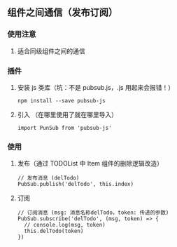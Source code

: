 ## 组件之间通信（发布订阅）

### 使用注意

1. 适合同级组件之间的通信



### 插件

1. 安装 js 类库（坑：不是 pubsub.js，.js 用起来会报错！）

   ```vue
   npm install --save pubsub-js
   ```

2. 引入 （在哪里使用了就在哪里导入）

   ```vue
   import PunSub from 'pubsub-js'
   ```

   

### 使用

1. 发布（通过 TODOList 中 Item 组件的删除逻辑改造）

   ```vue
   // 发布消息 (delTodo)
   PubSub.publish('delTodo', this.index)
   ```

2. 订阅

   ```vue
   // 订阅消息 (msg: 消息名称delTodo，token: 传递的参数)
   PubSub.subscribe('delTodo', (msg, token) => {
     // console.log(msg, token)
     this.delTodo(token)
   })
   ```

   




